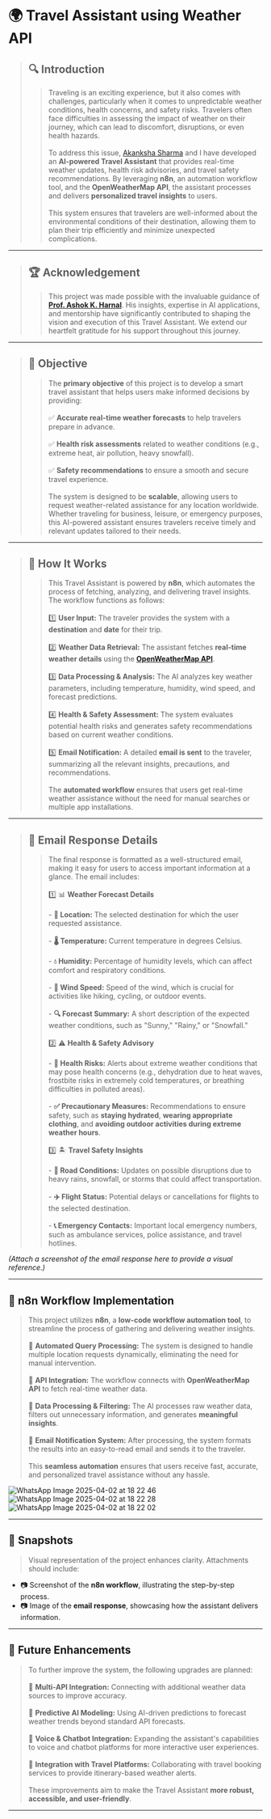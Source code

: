 # 🌍 Travel Assistant using Weather API  

>## 🔍 Introduction  
>>Traveling is an exciting experience, but it also comes with challenges, particularly when it comes to unpredictable weather conditions, health concerns, and safety risks. Travelers often face difficulties in assessing the impact of weather on their journey, which can lead to discomfort, disruptions, or even health hazards.<br>
<br>To address this issue, [Akanksha Sharma]() and I have developed an **AI-powered Travel Assistant** that provides real-time weather updates, health risk advisories, and travel safety recommendations. By leveraging **n8n**, an automation workflow tool, and the **OpenWeatherMap API**, the assistant processes and delivers **personalized travel insights** to users.<br>  
This system ensures that travelers are well-informed about the environmental conditions of their destination, allowing them to plan their trip efficiently and minimize unexpected complications.  

---  

>## 🏆 Acknowledgement  
>>This project was made possible with the invaluable guidance of [**Prof. Ashok K. Harnal**](https://github.com/harnalashok). His insights, expertise in AI applications, and mentorship have significantly contributed to shaping the vision and execution of this Travel Assistant. We extend our heartfelt gratitude for his support throughout this journey.  

---  

>## 📌 Objective  
>>The **primary objective** of this project is to develop a smart travel assistant that helps users make informed decisions by providing:  
<br>✅ **Accurate real-time weather forecasts** to help travelers prepare in advance.  
<br>✅ **Health risk assessments** related to weather conditions (e.g., extreme heat, air pollution, heavy snowfall).  
<br>✅ **Safety recommendations** to ensure a smooth and secure travel experience.  
<br>The system is designed to be **scalable**, allowing users to request weather-related assistance for any location worldwide. Whether traveling for business, leisure, or emergency purposes, this AI-powered assistant ensures travelers receive timely and relevant updates tailored to their needs.  

---  

>## 🚀 How It Works  
>>This Travel Assistant is powered by **n8n**, which automates the process of fetching, analyzing, and delivering travel insights. The workflow functions as follows:  
<br>1️⃣ **User Input:** The traveler provides the system with a **destination** and **date** for their trip.  
<br>2️⃣ **Weather Data Retrieval:** The assistant fetches **real-time weather details** using the [**OpenWeatherMap API**](https://openweathermap.org/api).  
<br>3️⃣ **Data Processing & Analysis:** The AI analyzes key weather parameters, including temperature, humidity, wind speed, and forecast predictions.  
<br>4️⃣ **Health & Safety Assessment:** The system evaluates potential health risks and generates safety recommendations based on current weather conditions.  
<br>5️⃣ **Email Notification:** A detailed **email is sent** to the traveler, summarizing all the relevant insights, precautions, and recommendations.  
<br>The **automated workflow** ensures that users get real-time weather assistance without the need for manual searches or multiple app installations.  

---  

>## 📩 Email Response Details  
>>The final response is formatted as a well-structured email, making it easy for users to access important information at a glance. The email includes:  
<br>1️⃣ 📊 **Weather Forecast Details**  
<br>- **📍 Location:** The selected destination for which the user requested assistance.  
<br>- **🌡️ Temperature:** Current temperature in degrees Celsius.  
<br>- **💧 Humidity:** Percentage of humidity levels, which can affect comfort and respiratory conditions.  
<br>- **💨 Wind Speed:** Speed of the wind, which is crucial for activities like hiking, cycling, or outdoor events.  
<br>- **🔍 Forecast Summary:** A short description of the expected weather conditions, such as "Sunny," "Rainy," or "Snowfall."  
<br>2️⃣ ⚠️ **Health & Safety Advisory**  
<br>- **🚨 Health Risks:** Alerts about extreme weather conditions that may pose health concerns (e.g., dehydration due to heat waves, frostbite risks in extremely cold temperatures, or breathing difficulties in polluted areas).  
<br>- **✅ Precautionary Measures:** Recommendations to ensure safety, such as **staying hydrated**, **wearing appropriate clothing**, and **avoiding outdoor activities during extreme weather hours**.  
<br>3️⃣ 🏝️ **Travel Safety Insights**  
<br>- **🚗 Road Conditions:** Updates on possible disruptions due to heavy rains, snowfall, or storms that could affect transportation.  
<br>- **✈️ Flight Status:** Potential delays or cancellations for flights to the selected destination.  
<br>- **📞 Emergency Contacts:** Important local emergency numbers, such as ambulance services, police assistance, and travel hotlines.  

*(Attach a screenshot of the email response here to provide a visual reference.)*  

---  

## 🔎 n8n Workflow Implementation  
>This project utilizes **n8n**, a **low-code workflow automation tool**, to streamline the process of gathering and delivering weather insights.  
<br>🔹 **Automated Query Processing:** The system is designed to handle multiple location requests dynamically, eliminating the need for manual intervention.  
<br>🔹 **API Integration:** The workflow connects with **OpenWeatherMap API** to fetch real-time weather data.  
<br>🔹 **Data Processing & Filtering:** The AI processes raw weather data, filters out unnecessary information, and generates **meaningful insights**.  
<br>🔹 **Email Notification System:** After processing, the system formats the results into an easy-to-read email and sends it to the traveler.  
<br>This **seamless automation** ensures that users receive fast, accurate, and personalized travel assistance without any hassle.  

![WhatsApp Image 2025-04-02 at 18 22 46](https://github.com/user-attachments/assets/6d01944a-380b-4e86-9e6f-32b89a66e442)
![WhatsApp Image 2025-04-02 at 18 22 28](https://github.com/user-attachments/assets/fb845f18-1bf6-4a30-bd13-70334fbbed90)
![WhatsApp Image 2025-04-02 at 18 22 02](https://github.com/user-attachments/assets/c8baf26f-3780-4778-93a0-99a2f9ee29f1)

---  

## 📸 Snapshots  
>Visual representation of the project enhances clarity. Attachments should include:  
- 📷 Screenshot of the **n8n workflow**, illustrating the step-by-step process.  
- 📷 Image of the **email response**, showcasing how the assistant delivers information.  

---  

## 📌 Future Enhancements  
>To further improve the system, the following upgrades are planned:  
<br>🚀 **Multi-API Integration:** Connecting with additional weather data sources to improve accuracy.  
<br>🚀 **Predictive AI Modeling:** Using AI-driven predictions to forecast weather trends beyond standard API forecasts.  
<br>🚀 **Voice & Chatbot Integration:** Expanding the assistant's capabilities to voice and chatbot platforms for more interactive user experiences.  
<br>🚀 **Integration with Travel Platforms:** Collaborating with travel booking services to provide itinerary-based weather alerts.  
<br>These improvements aim to make the Travel Assistant **more robust, accessible, and user-friendly**.  

---  
